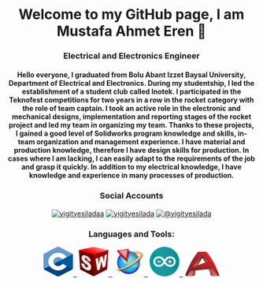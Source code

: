 <h1 align="center">Welcome to my GitHub page, I am Mustafa Ahmet Eren 👋</h1>
<h3 align="center">Electrical and Electronics Engineer</h3>
<h4 align="center">Hello everyone,
I graduated from Bolu Abant Izzet Baysal University, Department of Electrical and Electronics. During my studentship, I led the establishment of a student club called Inotek. I participated in the Teknofest competitions for two years in a row in the rocket category with the role of team captain. I took an active role in the electronic and mechanical designs, implementation and reporting stages of the rocket project and led my team in organizing my team. Thanks to these projects, I gained a good level of Solidworks program knowledge and skills, in-team organization and management experience.
I have material and production knowledge, therefore I have design skills for production. In cases where I am lacking, I can easily adapt to the requirements of the job and grasp it quickly. In addition to my electrical knowledge, I have knowledge and experience in many processes of production.</h4>

<h3 align="center">Social Accounts</h3>
<p align="center">
<a href="https://linkedin.com/in/mustafaahmeteren" target="blank"><img align="center" src="https://raw.githubusercontent.com/rahuldkjain/github-profile-readme-generator/master/src/images/icons/Social/linked-in-alt.svg" alt="yigityesiladaa" height="30" width="40" /></a>
<a href="https://instagram.com/m.ahmeterenn" target="blank"><img align="center" src="https://raw.githubusercontent.com/rahuldkjain/github-profile-readme-generator/master/src/images/icons/Social/instagram.svg" alt="yigityesilada" height="30" width="40" /></a>
<a href="https://mail.google.com/mail/?view=cm&source=mailto&to=mazmod11a@gmail.com" target="blank"><img align="center" src="https://www.vectorlogo.zone/logos/gmail/gmail-icon.svg" alt="@yigityesilada" height="30" width="40" /></a>
</p>

<h3 align="center">Languages and Tools:</h3>
<p align="center">
<a href="https://www.geeksforgeeks.org/c-programming-language/" target="_blank" rel="noreferrer"> <img src="https://github.com/mustafaahmeteren/mustafaahmeteren/blob/main/languages_and_tools/c-logo.png" alt="kotlin" width="60" height="60"/>&nbsp;&nbsp;</a>
<a href="https://www.solidworks.com/tr" target="_blank" rel="noreferrer"> <img src="https://github.com/mustafaahmeteren/mustafaahmeteren/blob/main/languages_and_tools/solid.png" alt="kotlin" width="60" height="60"/>&nbsp;&nbsp;</a>
<a href="https://trials.sw.siemens.com/en-US/trials/nx-core-designer" target="_blank" rel="noreferrer"> <img src="https://github.com/mustafaahmeteren/mustafaahmeteren/blob/main/languages_and_tools/nx.png" alt="kotlin" width="60" height="60"/>&nbsp;&nbsp;</a>
<a href="https://www.arduino.cc/" target="_blank" rel="noreferrer"> <img src="https://github.com/mustafaahmeteren/mustafaahmeteren/blob/main/languages_and_tools/arduino.png" alt="kotlin" width="60" height="60"/>&nbsp;&nbsp;</a>
<a href="https://www.autodesk.com/" target="_blank" rel="noreferrer"> <img src="https://github.com/mustafaahmeteren/mustafaahmeteren/blob/main/languages_and_tools/autocad.png" alt="kotlin" width="70" height="50"/></a>
</p>
